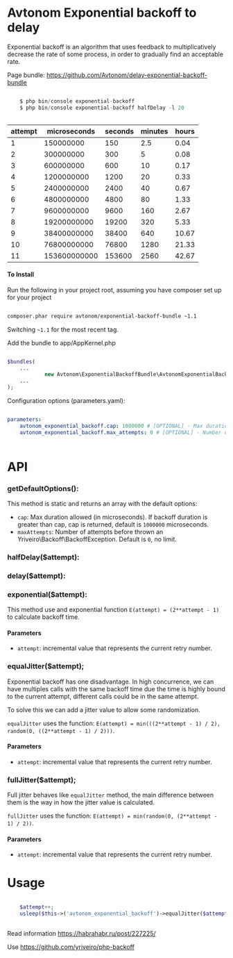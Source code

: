 Avtonom Exponential backoff to delay
==============================

Exponential backoff is an algorithm that uses feedback to multiplicatively decrease the rate of some process, in order to gradually find an acceptable rate.

Page bundle: https://github.com/Avtonom/delay-exponential-backoff-bundle

```php

    $ php bin/console exponential-backoff
    $ php bin/console exponential-backoff halfDelay -l 20
    
```
|attempt | microseconds | seconds | minutes | hours
------------ | ------------- | ------------- | ------------- | -------------
|1 | 150000000 | 150 | 2.5 | 0.04
|2|300000000|300|5|0.08|
|3|600000000|600|10|0.17|
|4|1200000000|1200|20|0.33|
|5|2400000000|2400|40|0.67|
|6|4800000000|4800|80|1.33|
|7|9600000000|9600|160|2.67|
|8|19200000000|19200|320|5.33|
|9|38400000000|38400|640|10.67|
|10|76800000000|76800|1280|21.33|
|11|153600000000|153600|2560|42.67|

#### To Install

Run the following in your project root, assuming you have composer set up for your project

```sh

composer.phar require avtonom/exponential-backoff-bundle ~1.1

```

Switching `~1.1` for the most recent tag.

Add the bundle to app/AppKernel.php

```php

$bundles(
    ...
            new Avtonom\ExponentialBackoffBundle\AvtonomExponentialBackoffBundle(),
    ...
);

```

Configuration options (parameters.yaml):

``` yaml

parameters:
    avtonom_exponential_backoff.cap: 1000000 # [OPTIONAL] - Max duration allowed (in microseconds). If backoff duration is greater than cap, cap is returned
    avtonom_exponential_backoff.max_attempts: 0 # [OPTIONAL] - Number of attemps before thrown an Exception
    
```

# API

### getDefaultOptions():

This method is static and returns an array with the default options:
- `cap`: Max duration allowed (in microseconds). If backoff duration is greater than cap, cap is returned, default is `1000000` microseconds.
- `maxAttempts`: Number of attempts before thrown an Yriveiro\Backoff\BackoffException. Default is `0`, no limit.

### halfDelay($attempt):

### delay($attempt):

### exponential($attempt):

This method use and exponential function `E(attempt) = (2**attempt - 1)` to calculate backoff time.

#### Parameters
- `attempt`: incremental value that represents the current retry number.

### equalJitter($attempt);

Exponential backoff has one disadvantage. In high concurrence, we can have multiples calls with the same backoff time due the time is highly bound to the current attempt, different calls could be in the same attempt.

To solve this we can add a jitter value to allow some randomization.

`equalJitter` uses the function: `E(attempt) = min(((2**attempt - 1) / 2), random(0, ((2**attempt - 1) / 2)))`.

#### Parameters
- `attempt`: incremental value that represents the current retry number.

### fullJitter($attempt);

Full jitter behaves like `equalJitter` method, the main difference between them is the way in how the jitter value is calculated.

`fullJitter` uses the function: `E(attempt) = min(random(0, (2**attempt - 1) / 2))`.

#### Parameters
- `attempt`: incremental value that represents the current retry number.

# Usage


```php

    $attempt++;
    usleep($this->('avtonom_exponential_backoff')->equalJitter($attempt));
    
```


Read information https://habrahabr.ru/post/227225/

Use https://github.com/yriveiro/php-backoff
